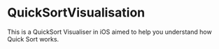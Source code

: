 # QuickSortVisualisation
This is a QuickSort Visualiser in iOS aimed to help you understand how Quick Sort works.
